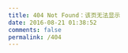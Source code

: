 ```yaml
---
title: 404 Not Found：该页无法显示
date: 2016-08-21 01:38:52
comments: false
permalink: /404
---
```


<script type="text/javascript" src="http://www.qq.com/404/search_children.js" charset="utf-8" homePageUrl="https://crane-yuan.github.io" homePageName="回到我的主页"></script>

